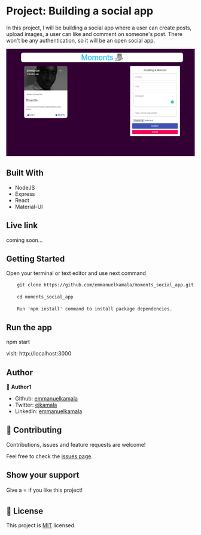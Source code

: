# Project: Building a social app

In this project, I will be building a social app where a user can create posts, upload images, a user can like and comment on someone's post. There won't be any authentication, so it will be an open social app.

![screenshot](./images/homepage.png)<br />

## Built With

- NodeJS
- Express
- React
- Material-UI

## Live link
coming soon...

## Getting Started

Open your terminal or text editor and use next command

        git clone https://github.com/emmanuelkamala/moments_social_app.git

        cd moments_social_app

        Run 'npm install' command to install package dependencies.

## Run the app

npm start

visit: http://localhost:3000


## Author

👤 **Author1**

- Github: [emmanuelkamala](https://github.com/emmanuelkamala)
- Twitter: [ejkamala](https://twitter.com/ejkamala)
- Linkedin: [emmanuelkamala](https://linkedin.com/in/emmanuelkamala)

## 🤝 Contributing

Contributions, issues and feature requests are welcome!

Feel free to check the [issues page](issues/).

## Show your support

Give a ⭐️ if you like this project!

## 📝 License

This project is [MIT](lic.url) licensed.
